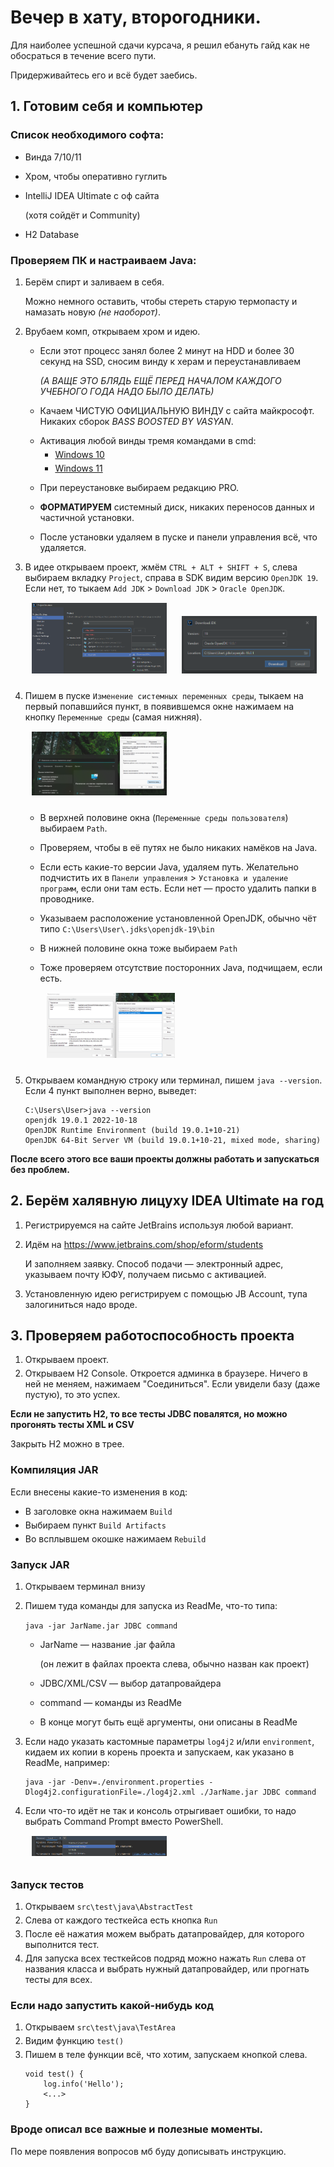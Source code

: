 <style>
   p, li {
      margin-bottom: 5px;
   }
   img {
      margin: 10px;
      width: 45%;
   }
</style>

# Вечер в хату, второгодники.

Для наиболее успешной сдачи курсача, я решил ебануть гайд как не обосраться в течение всего пути.

Придерживайтесь его и всё будет заебись.

## 1. Готовим себя и компьютер

### Список необходимого софта:

- Винда 7/10/11
- Хром, чтобы оперативно гуглить
- IntelliJ IDEA Ultimate с оф сайта

  (хотя сойдёт и Community)
- H2 Database

### Проверяем ПК и настраиваем Java:

1. Берём спирт и заливаем в себя.

   Можно немного оставить, чтобы стереть старую термопасту и намазать новую _(не наоборот)_.
2. Врубаем комп, открываем хром и идею.

    - Если этот процесс занял более 2 минут на HDD и более 30 секунд на SSD, сносим винду к херам и переустанавливаем

      _(А ВАЩЕ ЭТО БЛЯДЬ ЕЩЁ ПЕРЕД НАЧАЛОМ КАЖДОГО УЧЕБНОГО ГОДА НАДО БЫЛО ДЕЛАТЬ)_
    - Качаем ЧИСТУЮ ОФИЦИАЛЬНУЮ ВИНДУ с сайта майкрософт. Никаких сборок _BASS BOOSTED BY VASYAN_.
    - Активация любой винды тремя командами в cmd:
        - [Windows 10](https://msguides.com/windows-10)
        - [Windows 11](https://msguides.com/windows-11)
    - При переустановке выбираем редакцию PRO.
    - **ФОРМАТИРУЕМ** системный диск, никаких переносов данных и частичной установки.
    - После установки удаляем в пуске и панели управления всё, что удаляется.
3. В идее открываем проект, жмём `CTRL + ALT + SHIFT + S`, слева выбираем вкладку `Project`, справа в SDK видим
   версию `OpenJDK 19`. Если нет, то тыкаем `Add JDK` > `Download JDK` > `Oracle OpenJDK`.

   <img src="img/31.png">
   <img src="img/32.png">

4. Пишем в пуске `Изменение системных переменных среды`, тыкаем на первый попавшийся пункт, в появившемся окне нажимаем
   на кнопку `Переменные среды` (самая нижняя).

   <img src="img/41.png">
   
    - В верхней половине окна (`Переменные среды пользователя`) выбираем `Path`.
    - Проверяем, чтобы в её путях не было никаких намёков на Java.
    - Если есть какие-то версии Java, удаляем путь. Желательно подчистить их
      в `Панели управления` > `Установка и удаление программ`, если они там есть. Если нет — просто удалить папки в
      проводнике.
    - Указываем расположение установленной OpenJDK, обычно чёт типо `C:\Users\User\.jdks\openjdk-19\bin`
    - В нижней половине окна тоже выбираем `Path`
    - Тоже проверяем отсутствие посторонних Java, подчищаем, если есть.

      <img src="img/42.png">

5. Открываем командную строку или терминал, пишем `java --version`. Если 4 пункт выполнен верно, выведет:
   ```
   C:\Users\User>java --version
   openjdk 19.0.1 2022-10-18
   OpenJDK Runtime Environment (build 19.0.1+10-21)
   OpenJDK 64-Bit Server VM (build 19.0.1+10-21, mixed mode, sharing)
   ```

**После всего этого все ваши проекты должны работать и запускаться без проблем.**

## 2. Берём халявную лицуху IDEA Ultimate на год

1. Регистрируемся на сайте JetBrains используя любой вариант.
2. Идём на https://www.jetbrains.com/shop/eform/students

   И заполняем заявку. Способ подачи — электронный адрес, указываем почту ЮФУ, получаем письмо с активацией.
3. Установленную идею регистрируем с помощью JB Account, тупа залогиниться надо вроде.

## 3. Проверяем работоспособность проекта

1. Открываем проект.
2. Открываем H2 Console. Откроется админка в браузере. Ничего в ней не меняем, нажимаем "Соединиться". Если увидели
   базу (даже пустую), то это успех.

**Если не запустить H2, то все тесты JDBC повалятся, но можно прогонять тесты XML и CSV**

Закрыть H2 можно в трее.

### Компиляция JAR

Если внесены какие-то изменения в код:

- В заголовке окна нажимаем `Build`
- Выбираем пункт `Build Artifacts`
- Во всплывшем окошке нажимаем `Rebuild`

### Запуск JAR

1. Открываем терминал внизу
2. Пишем туда команды для запуска из ReadMe, что-то типа:

   `java -jar JarName.jar JDBC command`
    - JarName — название .jar файла

      (он лежит в файлах проекта слева, обычно назван как проект)
    - JDBC/XML/CSV — выбор датапровайдера
    - command — команды из ReadMe
    - В конце могут быть ещё аргументы, они описаны в ReadMe
3. Если надо указать кастомные параметры `log4j2` и/или `environment`, кидаем их копии в корень проекта и запускаем, как
   указано в ReadMe, например:
   ```
   java -jar -Denv=./environment.properties -Dlog4j2.configurationFile=./log4j2.xml ./JarName.jar JDBC command
   ```
4. Если что-то идёт не так и консоль отрыгивает ошибки, то надо выбрать Command Prompt вместо PowerShell.

   <img src="img/jar.png">

### Запуск тестов

1. Открываем `src\test\java\AbstractTest`
2. Слева от каждого тесткейса есть кнопка `Run`
3. После её нажатия можем выбрать датапровайдер, для которого выполнится тест.
4. Для запуска всех тесткейсов подряд можно нажать `Run` слева от названия класса и выбрать нужный датапровайдер, или
   прогнать тесты для всех.

### Если надо запустить какой-нибудь код

1. Открываем `src\test\java\TestArea`
2. Видим функцию `test()`
3. Пишем в теле функции всё, что хотим, запускаем кнопкой слева.
   ```
   void test() {
       log.info('Hello');
       <...>
   }
   ```

### Вроде описал все важные и полезные моменты.

По мере появления вопросов мб буду дописывать инструкцию.